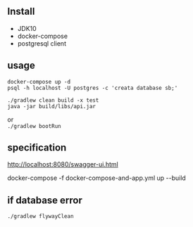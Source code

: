 ## Install

- JDK10
- docker-compose
- postgresql client

## usage
```
docker-compose up -d
psql -h localhost -U postgres -c 'creata database sb;'
```
```
./gradlew clean build -x test
java -jar build/libs/api.jar
```
or  
`./gradlew bootRun`
## specification
<http://localhost:8080/swagger-ui.html>

docker-compose -f docker-compose-and-app.yml up --build

## if database error
`./gradlew flywayClean`
